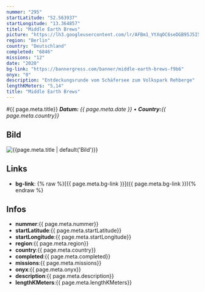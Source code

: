 ```yaml
---
nummer: "295"
startLatitude: "52.563937"
startLongitude: "13.364857"
titel: "Middle Earth Brews"
picture: "https://lh3.googleusercontent.com/lr/AFBm1_YtXqOC6seDGB95J5I5jcw6Hk70Y5lojexfmV0A_m-Z2hmjYz3CVa2MWYeMwDQFpfS9GQhaXgGMftrF79e_PxNNynwhGB4x_QfJz5gr2lXOCuOxf3QuSzyANe6WFee_6zyy4p9WIqTKRCRKmDOAzD8dfSDE05VaejgBz7W_XHv8dx96DOQjohrm50bfvQpy817OrVamHcxENE6Giem8MG1R16hp5IDTr5JjrmkW5BSw885NuOhOITrPOtXlAK52FTtn2vuPPv7ibG-T3QyvwN_oTAsa6JZecFrnKTZTQX4gryuhUFtfuTyv84kJq4ntQngmkWTlCURAwI6M8FRdHOmKTzZNtBXsdrKrioEUkL-HG-ERJiwagZvP9fAkSGfTEivqLVZVN9b0cvlZlesQvC3V80IbahVT2uGBYWD7LvspC5vCDcmYsobmnAiZmqJfsI8P9M6wAqD5iZVz_tMd3QENKd4g4F38V9SPkIISc7_K7UItBf4DoMoekek4waYu-eoIwSJ-ICitxzkzNY3K_BCLE3Khbp0YUdMwZuMm-q4GkbqLb2A1f5spUps1oPnlvGKjegS_lakhucm0NQr1vJrtPdX6wS2n0V3IIU3Zc8dyR3tXDd6AHm6Q1x1UXYNmAUIRqrEzydVifGwXj1OOkROXMaQQTylFjAfndd5Hx4A-YP6_bKPSDLMA1Pk0_JyPKs1Mw_rfvTESXvZ9TVBiH9IleB3wvMFixyNvefO4cPShfUV1eVwsIKt83Lt4pGvfYK1UJxXVYjlD5be2sLhHf0KUiN98s5cCfsVY327IUBvuKcFUlnm1wn24WhDBqtSuSLUid-uvQjOZiYcluknCpapbSgQdCWE"
region: "Berlin"
country: "Deutschland"
completed: "6846"
missions: "12"
date: "2020"
bg-link: "https://bannergress.com/banner/middle-earth-brews-f9b6"
onyx: "0"
description: "Entdeckungsrunde vom Schäfersee zum Volkspark Rehberge"
lengthKMeters: "5,14"
title: "Middle Earth Brews"
---
```


#{{ page.meta.title}}
_**Datum:** {{ page.meta.date }} • **Country:**{{ page.meta.country}}_

## Bild
![{{page.meta.title | default('Bild')}}]({{page.meta.picture}})

## Links
- **bg-link**: {% raw %}[{{ page.meta.bg-link }}]({{ page.meta.bg-link }}){% endraw %}

## Infos
- **nummer**:{{ page.meta.nummer}}
- **startLatitude**:{{ page.meta.startLatitude}}
- **startLongitude**:{{ page.meta.startLongitude}}
- **region**:{{ page.meta.region}}
- **country**:{{ page.meta.country}}
- **completed**:{{ page.meta.completed}}
- **missions**:{{ page.meta.missions}}
- **onyx**:{{ page.meta.onyx}}
- **description**:{{ page.meta.description}}
- **lengthKMeters**:{{ page.meta.lengthKMeters}}

